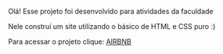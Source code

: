 Olá! Esse projeto foi desenvolvido para atividades da faculdade

Nele construí um site utilizando o básico de HTML e CSS puro :)

Para acessar o projeto clique: <a href="https://cp1sis.netlify.app">AIRBNB<a/>

